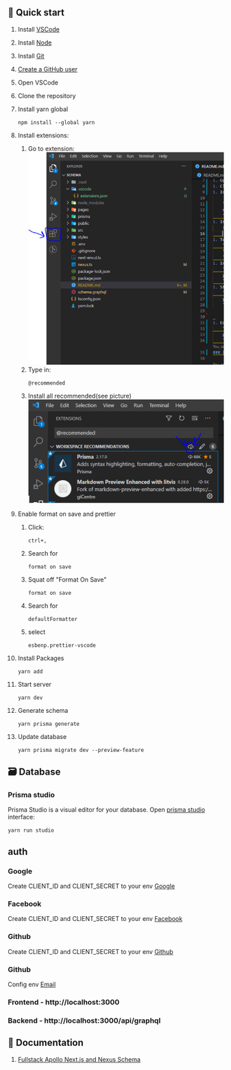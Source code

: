 ## 🚀 Quick start

1. Install [VSCode](https://code.visualstudio.com/)
1. Install [Node](https://nodejs.org/en/download/)
1. Install [Git](https://git-scm.com/)
1. [Create a GitHub user](https://github.com/join)
1. Open VSCode
1. Clone the repository
1. Install yarn global

   ```console
   npm install --global yarn
   ```

1. Install extensions:
   1. Go to extension:
      ![extensions](image/Extension.PNG)
   1. Type in:
      ```console
      @recommended
      ```
   1. Install all recommended(see picture)
      ![recommended ](image/Install-extensions.PNG)
1. Enable format on save and prettier
   1. Click:
      ```console
      ctrl+,
      ```
   1. Search for
      ```console
      format on save
      ```
   1. Squat off "Format On Save"
      ```console
      format on save
      ```
   1. Search for
      ```console
      defaultFormatter
      ```
   1. select
      ```console
      esbenp.prettier-vscode
      ```
1. Install Packages
   ```console
   yarn add
   ```
1. Start server
   ```console
   yarn dev
   ```
1. Generate schema
   ```console
   yarn prisma generate
   ```
1. Update database
   ```console
   yarn prisma migrate dev --preview-feature
   ```

## 🗃️ Database

### Prisma studio

Prisma Studio is a visual editor for your database.
Open [prisma studio](https://www.prisma.io/docs/reference/tools-and-interfaces/prisma-studio) interface:

```
yarn run studio
```

## auth

### Google

Create CLIENT_ID and CLIENT_SECRET to your env [Google](https://console.developers.google.com/apis/credentials)

### Facebook

Create CLIENT_ID and CLIENT_SECRET to your env [Facebook](https://developers.facebook.com/async/registration/)

### Github

Create CLIENT_ID and CLIENT_SECRET to your env [Github](https://github.com/settings/apps)

### Github

Config env [Email](https://next-auth.js.org/providers/email)

### Frontend - http://localhost:3000

### Backend - http://localhost:3000/api/graphql

## 📃 Documentation

1. [Fullstack Apollo Next.js and Nexus Schema](https://www.youtube.com/watch?v=y34ym0-KZ8A)
